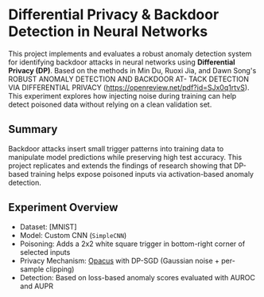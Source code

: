 # Differential Privacy & Backdoor Detection in Neural Networks

This project implements and evaluates a robust anomaly detection system for identifying backdoor attacks in neural networks using **Differential Privacy (DP)**. Based on the methods in Min Du, Ruoxi Jia, and Dawn Song's ROBUST ANOMALY DETECTION AND BACKDOOR AT-
TACK DETECTION VIA DIFFERENTIAL PRIVACY (https://openreview.net/pdf?id=SJx0q1rtvS). This experiment explores how injecting noise during training can help detect poisoned data without relying on a clean validation set.

## Summary

Backdoor attacks insert small trigger patterns into training data to manipulate model predictions while preserving high test accuracy. This project replicates and extends the findings of research showing that DP-based training helps expose poisoned inputs via activation-based anomaly detection.

## Experiment Overview

- Dataset: [MNIST]
- Model: Custom CNN (`SimpleCNN`)
- Poisoning: Adds a 2x2 white square trigger in bottom-right corner of selected inputs
- Privacy Mechanism: [Opacus](https://opacus.ai/) with DP-SGD (Gaussian noise + per-sample clipping)
- Detection: Based on loss-based anomaly scores evaluated with AUROC and AUPR



